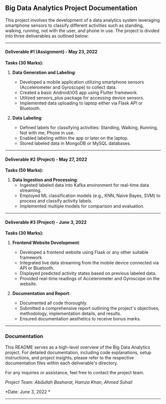 ## Big Data Analytics Project Documentation

This project involves the development of a data analytics system leveraging smartphone sensors to classify different activities such as standing, walking, running, not with the user, and phone in use. The project is divided into three deliverables as outlined below:

---

#### Deliverable #1 (Assignment) - May 23, 2022

**Tasks (30 Marks):**

1. **Data Generation and Labeling**:
   - Developed a mobile application utilizing smartphone sensors (Accelerometer and Gyroscope) to collect data.
   - Created a basic Android/iOS app using Flutter framework.
   - Utilized sensors_plus package for accessing device sensors.
   - Implemented data uploading to laptop either via Flask API or Bluetooth.

2. **Data Labeling**:
   - Defined labels for classifying activities: Standing, Walking, Running, Not with me, Phone in use.
   - Enabled labeling within the app or later on the laptop.
   - Stored labeled data in MongoDB or MySQL databases.

---

#### Deliverable #2 (Project) - May 27, 2022

**Tasks (50 Marks):**

1. **Data Ingestion and Processing**:
   - Ingested labeled data into Kafka environment for real-time data streaming.
   - Employed ML classification models (e.g., KNN, Naive Bayes, SVM) to process and classify activity labels.
   - Implemented multiple models for comparison and evaluation.

---

#### Deliverable #3 (Project) - June 3, 2022

**Tasks (30 Marks):**

1. **Frontend Website Development**:
   - Developed a frontend website using Flask or any other suitable framework.
   - Integrated live data streaming from the mobile device connected via API or Bluetooth.
   - Displayed predicted activity states based on previous labeled data.
   - Provided real-time readings of Accelerometer and Gyroscope on the website.

2. **Documentation and Report**:
   - Documented all code thoroughly.
   - Submitted a comprehensive report outlining the project's objectives, methodology, implementation details, and results.
   - Ensured documentation aesthetics to receive bonus marks.

---

### Documentation

This README serves as a high-level overview of the Big Data Analytics project. For detailed documentation, including code explanations, setup instructions, and project insights, please refer to the respective documentation files within each deliverable's directory.

For any inquiries or assistance, feel free to contact the project team.

*Project Team: Abdullah Basharat, Hamza Khan, Ahmed Suhail*

*Date:  June 3, 2022 *

--- 
